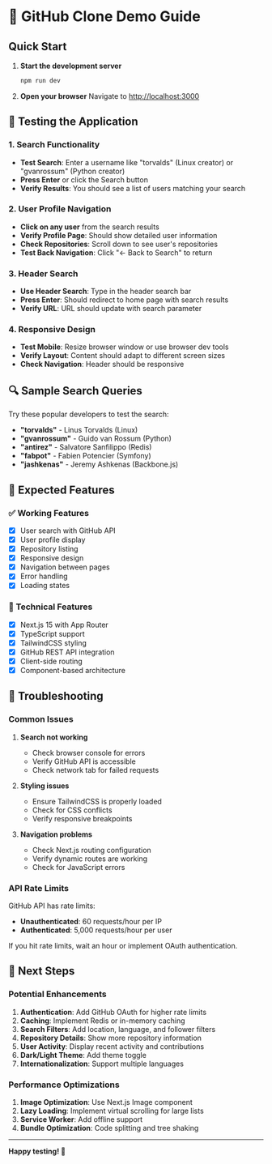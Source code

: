 # 🚀 GitHub Clone Demo Guide

## Quick Start

1. **Start the development server**
   ```bash
   npm run dev
   ```

2. **Open your browser**
   Navigate to [http://localhost:3000](http://localhost:3000)

## 🧪 Testing the Application

### 1. Search Functionality
- **Test Search**: Enter a username like "torvalds" (Linux creator) or "gvanrossum" (Python creator)
- **Press Enter** or click the Search button
- **Verify Results**: You should see a list of users matching your search

### 2. User Profile Navigation
- **Click on any user** from the search results
- **Verify Profile Page**: Should show detailed user information
- **Check Repositories**: Scroll down to see user's repositories
- **Test Back Navigation**: Click "← Back to Search" to return

### 3. Header Search
- **Use Header Search**: Type in the header search bar
- **Press Enter**: Should redirect to home page with search results
- **Verify URL**: URL should update with search parameter

### 4. Responsive Design
- **Test Mobile**: Resize browser window or use browser dev tools
- **Verify Layout**: Content should adapt to different screen sizes
- **Check Navigation**: Header should be responsive

## 🔍 Sample Search Queries

Try these popular developers to test the search:

- **"torvalds"** - Linus Torvalds (Linux)
- **"gvanrossum"** - Guido van Rossum (Python)
- **"antirez"** - Salvatore Sanfilippo (Redis)
- **"fabpot"** - Fabien Potencier (Symfony)
- **"jashkenas"** - Jeremy Ashkenas (Backbone.js)

## 🎯 Expected Features

### ✅ Working Features
- [x] User search with GitHub API
- [x] User profile display
- [x] Repository listing
- [x] Responsive design
- [x] Navigation between pages
- [x] Error handling
- [x] Loading states

### 🔧 Technical Features
- [x] Next.js 15 with App Router
- [x] TypeScript support
- [x] TailwindCSS styling
- [x] GitHub REST API integration
- [x] Client-side routing
- [x] Component-based architecture

## 🐛 Troubleshooting

### Common Issues

1. **Search not working**
   - Check browser console for errors
   - Verify GitHub API is accessible
   - Check network tab for failed requests

2. **Styling issues**
   - Ensure TailwindCSS is properly loaded
   - Check for CSS conflicts
   - Verify responsive breakpoints

3. **Navigation problems**
   - Check Next.js routing configuration
   - Verify dynamic routes are working
   - Check for JavaScript errors

### API Rate Limits

GitHub API has rate limits:
- **Unauthenticated**: 60 requests/hour per IP
- **Authenticated**: 5,000 requests/hour per user

If you hit rate limits, wait an hour or implement OAuth authentication.

## 🚀 Next Steps

### Potential Enhancements
1. **Authentication**: Add GitHub OAuth for higher rate limits
2. **Caching**: Implement Redis or in-memory caching
3. **Search Filters**: Add location, language, and follower filters
4. **Repository Details**: Show more repository information
5. **User Activity**: Display recent activity and contributions
6. **Dark/Light Theme**: Add theme toggle
7. **Internationalization**: Support multiple languages

### Performance Optimizations
1. **Image Optimization**: Use Next.js Image component
2. **Lazy Loading**: Implement virtual scrolling for large lists
3. **Service Worker**: Add offline support
4. **Bundle Optimization**: Code splitting and tree shaking

---

**Happy testing! 🎉**
